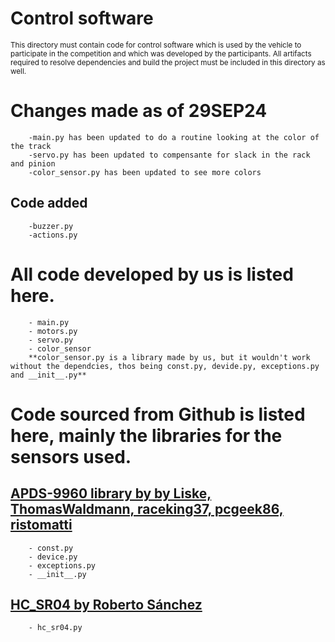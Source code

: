 Control software
====

<sub>This directory must contain code for control software which is used by the vehicle to participate in the competition and which was developed by the participants.
All artifacts required to resolve dependencies and build the project must be included in this directory as well. </sub>


# Changes made as of 29SEP24
        -main.py has been updated to do a routine looking at the color of the track
        -servo.py has been updated to compensante for slack in the rack and pinion
        -color_sensor.py has been updated to see more colors

## Code added
        -buzzer.py
        -actions.py


# All code developed by us is listed here.
        - main.py
        - motors.py
        - servo.py
        - color_sensor
        **color_sensor.py is a library made by us, but it wouldn't work without the dependcies, thos being const.py, devide.py, exceptions.py and __init__.py** 

# Code sourced from Github is listed here, mainly the libraries for the sensors used.

## [APDS-9960 library by by Liske, ThomasWaldmann, raceking37, pcgeek86, ristomatti](https://github.com/liske/python-apds9960)
        - const.py
        - device.py
        - exceptions.py
        - __init__.py
        

    
## [HC_SR04  by  Roberto Sánchez](https://github.com/rsc1975/micropython-hcsr04)
        - hc_sr04.py    



